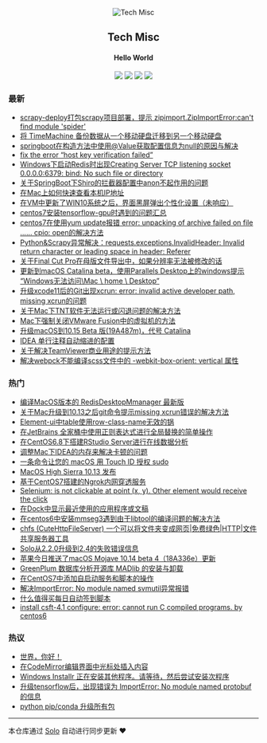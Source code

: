 <p align="center"><img alt="Tech Misc" src="https://ws1.sinaimg.cn/large/006tNc79ly1g2wjsqx73tj305k05k3yf.jpg"></p><h2 align="center">
Tech Misc
</h2>

<h4 align="center">Hello World</h4>
<p align="center"><a title="Tech Misc" target="_blank" href="https://github.com/tuchief/solo-blog"><img src="https://img.shields.io/github/last-commit/tuchief/solo-blog.svg?style=flat-square&color=FF9900"></a>
<a title="GitHub repo size in bytes" target="_blank" href="https://github.com/tuchief/solo-blog"><img src="https://img.shields.io/github/repo-size/tuchief/solo-blog.svg?style=flat-square"></a>
<a title="Solo Version" target="_blank" href="https://github.com/88250/solo/releases"><img src="https://img.shields.io/badge/solo-4.2.0-f1e05a.svg?style=flat-square&color=blueviolet"></a>
<a title="Hits" target="_blank" href="https://github.com/88250/hits"><img src="https://hits.b3log.org/tuchief/solo-blog.svg"></a></p>

### 最新

* [scrapy-deploy打包scrapy项目部署，提示 zipimport.ZipImportError:can't find module 'spider'](https://www.tuchief.com/articles/2020/07/07/1594103998350.html)
* [将 TimeMachine 备份数据从一个移动硬盘迁移到另一个移动硬盘](https://www.tuchief.com/articles/2020/07/07/1594091445234.html)
* [springboot在构造方法中使用@Value获取配置信息为null的原因与解决](https://www.tuchief.com/articles/2020/06/16/1592278507815.html)
* [fix the error “host key verification failed”](https://www.tuchief.com/articles/2020/04/10/1586489349741.html)
* [Windows下启动Redis时出现Creating Server TCP listening socket 0.0.0.0:6379: bind: No such file or directory](https://www.tuchief.com/articles/2020/04/02/1585798717192.html)
* [关于SpringBoot下Shiro的拦截器配置中anon不起作用的问题](https://www.tuchief.com/articles/2020/03/17/1584410373904.html)
* [在Mac上如何快速查看本机IP地址](https://www.tuchief.com/articles/2020/03/13/1584065428028.html)
* [在VM中更新了WIN10系统之后，界面黑屏弹出个性化设置（未响应）](https://www.tuchief.com/articles/2020/03/12/1584004649547.html)
* [centos7安装tensorflow-gpu时遇到的问题汇总](https://www.tuchief.com/articles/2019/12/22/1576990150682.html)
* [centos7在使用yum update报错 error: unpacking of archive failed on file ...... cpio: open的解决方法](https://www.tuchief.com/articles/2019/12/19/1576684866569.html)
* [Python&Scrapy异常解决：requests.exceptions.InvalidHeader: Invalid return character or leading space in header: Referer](https://www.tuchief.com/articles/2019/11/19/1574130347443.html)
* [关于Final Cut Pro在母版文件导出中，如果分辨率无法被修改的话](https://www.tuchief.com/articles/2019/08/25/1566700731618.html)
* [更新到macOS Catalina beta，使用Parallels Desktop上的windows提示 “Windows无法访问\\Mac \ home \ Desktop”](https://www.tuchief.com/articles/2019/08/09/1565333021268.html)
* [升级xcode11后的Git出现xcrun: error: invalid active developer path, missing xcrun的问题](https://www.tuchief.com/articles/2019/08/01/1564622855254.html)
* [关于Mac下TNT软件无法运行或闪退问题的解决方法](https://www.tuchief.com/articles/2019/07/24/1563953752927.html)
* [Mac下强制关闭VMware Fusion中的虚拟机的方法](https://www.tuchief.com/articles/2019/07/24/1563950707214.html)
* [升级macOS到10.15 Beta 版(19A487m)，代号 Catalina](https://www.tuchief.com/articles/2019/06/29/1561784807995.html)
* [IDEA 单行注释自动缩进的配置](https://www.tuchief.com/articles/2019/05/23/1558617608961.html)
* [关于解决TeamViewer商业用途的提示方法](https://www.tuchief.com/articles/2018/10/23/1540286152157.html)
* [解决webpck不能编译scss文件中的 -webkit-box-orient: vertical 属性](https://www.tuchief.com/articles/2018/08/20/1534780454139.html)

### 热门

* [编译MacOS版本的 RedisDesktopMmanager 最新版](https://www.tuchief.com/articles/2018/01/08/1515424825749.html)
* [关于Mac升级到10.13之后git命令提示missing xcrun错误的解决方法](https://www.tuchief.com/articles/2017/09/26/1506435000252.html)
* [Element-ui中table使用row-class-name无效的锅](https://www.tuchief.com/articles/2018/04/20/1524237407008.html)
* [在JetBrains 全家桶中使用正则表达式进行全局替换的简单操作](https://www.tuchief.com/articles/2017/08/30/1504108330525.html)
* [在CentOS6.8下搭建RStudio Server进行在线数据分析](https://www.tuchief.com/rstudio-server)
* [调整Mac下IDEA的内存来解决卡顿的问题](https://www.tuchief.com/articles/2018/04/19/1524119507781.html)
* [一条命令让您的 macOS 用 Touch ID 授权 sudo](https://www.tuchief.com/articles/2017/11/30/1512016920489.html)
* [MacOS High Sierra 10.13 发布](https://www.tuchief.com/articles/2017/09/26/1506390561810.html)
* [基于CentOS7搭建的Ngrok内网穿透服务](https://www.tuchief.com/articles/2017/08/14/1502687731371.html)
* [Selenium: is not clickable at point (x, y). Other element would receive the click](https://www.tuchief.com/articles/2018/01/22/1516589481789.html)
* [在Dock中显示最近使用的应用程序或文稿](https://www.tuchief.com/articles/2017/09/02/1504336732496.html)
* [在centos6中安装mmseg3遇到由于libtool的编译问题的解决方法](https://www.tuchief.com/articles/2017/08/08/1502162392438.html)
* [chfs (CuteHttpFileServer) 一个可以将文件夹变成网页|免费绿色|HTTP|文件共享服务器工具](https://www.tuchief.com/articles/2017/12/09/1512833111639.html)
* [Solo从2.2.0升级到2.4的失败错误信息](https://www.tuchief.com/articles/2017/10/12/1507821825352.html)
* [苹果今日推送了macOS Mojave 10.14 beta 4（18A336e）更新](https://www.tuchief.com/articles/2018/07/18/1531890338132.html)
* [GreenPlum 数据库分析开源库 MADlib 的安装与卸载](https://www.tuchief.com/articles/2017/08/10/1502334175804.html)
* [在CentOS7中添加自启动服务和脚本的操作](https://www.tuchief.com/articles/2017/08/24/1503538239369.html)
* [解决ImportError: No module named svmutil异常报错](https://www.tuchief.com/articles/2018/07/24/1532420671546.html)
* [什么值得买每日自动签到脚本](https://www.tuchief.com/articles/2018/02/22/1519267855486.html)
* [install csft-4.1 configure: error: cannot run C compiled programs. by centos6](https://www.tuchief.com/articles/2017/08/08/1502167261988.html)

### 热议

* [世界，你好！](https://www.tuchief.com/hello-world)
* [在CodeMirror编辑界面中光标处插入内容](https://www.tuchief.com/articles/2018/07/22/1532191523858.html)
* [Windows Installr 正在安装其他程序。请等待，然后尝试安装次程序](https://www.tuchief.com/articles/2018/02/23/1519376514293.html)
* [升级tensorflow后，出现错误为 ImportError: No module named protobuf 的信息](https://www.tuchief.com/articles/2018/07/24/1532421155317.html)
* [python pip/conda 升级所有包](https://www.tuchief.com/articles/2018/07/24/1532410813337.html)

---

本仓库通过 [Solo](https://github.com/88250/solo) 自动进行同步更新 ❤️ 